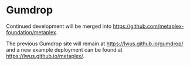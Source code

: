# Gumdrop

Continued development will be merged into
https://github.com/metaplex-foundation/metaplex.

The previous Gumdrop site will remain at https://lwus.github.io/gumdrop/ and a
new example deployment can be found at https://lwus.github.io/metaplex/.
